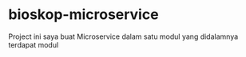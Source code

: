 # bioskop-microservice
Project ini saya buat Microservice dalam satu modul yang didalamnya terdapat modul

